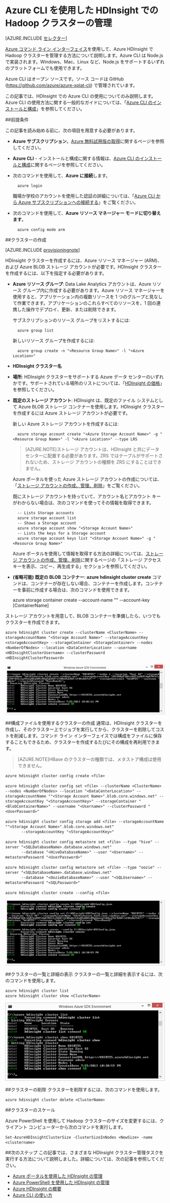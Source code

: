 <properties
	pageTitle="Azure CLI を使用した Hadoop クラスターの管理 |Microsoft Azure"
	description="Azure CLI を使用して HDInsight で Hadoop クラスターを管理する方法"
	services="hdinsight"
	editor="cgronlun"
	manager="paulettm"
	authors="mumian"
	tags="azure-portal"
	documentationCenter=""/>

<tags
	ms.service="hdinsight"
	ms.workload="big-data"
	ms.tgt_pltfrm="na"
	ms.devlang="na"
	ms.topic="article"
	ms.date="11/19/2015"
	ms.author="jgao"/>

# Azure CLI を使用した HDInsight での Hadoop クラスターの管理

[AZURE.INCLUDE [セレクター](../../includes/hdinsight-portal-management-selector.md)]

[Azure コマンド ライン インターフェイス](xplat-cli-install.md)を使用して、Azure HDInsight で Hadoop クラスターを管理する方法について説明します。Azure CLI は Node.js で実装されます。Windows、Mac、Linux など、Node.js をサポートするいずれのプラットフォームでも使用できます。

Azure CLI はオープン ソースです。ソース コードは GitHub (<a href= "https://github.com/azure/azure-xplat-cli">https://github.com/azure/azure-xplat-cli</a>) で管理されています。

この記事では、HDInsight での Azure CLI の使用についてのみ説明します。Azure CLI の使用方法に関する一般的なガイドについては、「[Azure CLI のインストールと構成][azure-command-line-tools]」を参照してください。


##前提条件

この記事を読み始める前に、次の項目を用意する必要があります。

- **Azure サブスクリプション**。[Azure 無料試用版の取得](http://azure.microsoft.com/documentation/videos/get-azure-free-trial-for-testing-hadoop-in-hdinsight/)に関するページを参照してください。
- **Azure CLI** - インストールと構成に関する情報は、[Azure CLI のインストールと構成](../xplat-cli-install.md)に関するページを参照してください。
- 次のコマンドを使用して、**Azure に接続**します。

		azure login

	職場か学校のアカウントを使用した認証の詳細については、「[Azure CLI から Azure サブスクリプションへの接続する](xplat-cli-connect.md)」をご覧ください。
	
- 次のコマンドを使用して、**Azure リソース マネージャー モードに切り替えます**。

		azure config mode arm


##クラスターの作成

[AZURE.INCLUDE [provisioningnote](../../includes/hdinsight-provisioning.md)]

HDInsight クラスターを作成するには、Azure リソース マネージャー (ARM)、および Azure BLOB ストレージ アカウントが必要です。HDInsight クラスターを作成するには、以下を指定する必要があります。

- **Azure リソース グループ**: Data Lake Analytics アカウントは、Azure リソース グループ内に作成する必要があります。Azure リソース マネージャーを使用すると、アプリケーション内の複数リソースを 1 つのグループと見なして作業できます。アプリケーションのこれらすべてのリソースを、1 回の連携した操作でデプロイ、更新、または削除できます。 

	サブスクリプションのリソース グループをリストするには:
	
		azure group list 
	
	新しいリソース グループを作成するには:
	
		azure group create -n "<Resource Group Name>" -l "<Azure Location>"

- **HDInsight クラスター名**

- **場所**: HDInsight クラスターをサポートする Azure データ センターのいずれかです。サポートされている場所のリストについては、「[HDInsight の価格](https://azure.microsoft.com/pricing/details/hdinsight/)」を参照してください。

- **既定のストレージ アカウント**: HDInsight は、既定のファイル システムとして Azure BLOB ストレージ コンテナーを使用します。HDInsight クラスターを作成するには Azure ストレージ アカウントが必要です。

	新しい Azure ストレージ アカウントを作成するには:
	
		azure storage account create "<Azure Storage Account Name>" -g "<Resource Group Name>" -l "<Azure Location>" --type LRS

	> [AZURE.NOTE]ストレージ アカウントは、HDInsight と共にデータ センターに配置する必要があります。ZRS ではテーブルがサポートされないため、ストレージ アカウントの種類を ZRS にすることはできません。

	Azure ポータルを使った Azure ストレージ アカウントの作成については、「[ストレージ アカウントの作成、管理、削除][azure-create-storageaccount]」をご覧ください。
	
	既にストレージ アカウントを持っていて、アカウント名とアカウント キーがわからない場合は、次のコマンドを使ってその情報を取得できます。
	
		-- Lists Storage accounts
		azure storage account list
		-- Shows a Storage account
		azure storage account show "<Storage Account Name>"
		-- Lists the keys for a Storage account
		azure storage account keys list "<Storage Account Name>" -g "<Resource Group Name>"

	Azure ポータルを使用して情報を取得する方法の詳細については、[ストレージ アカウントの作成、管理、削除][azure-create-storageaccount]に関するページの「ストレージ アクセス キーを表示、コピー、再生成する」セクションを参照してください。

- **(省略可能) 既定の BLOB コンテナー**: **azure hdinsight cluster create** コマンドは、コンテナーが存在しない場合、コンテナーを作成します。コンテナーを事前に作成する場合は、次のコマンドを使用できます。

	azure storage container create --account-name "<Storage Account Name>" --account-key <StorageAccountKey> [ContainerName]

ストレージ アカウントを用意して、BLOB コンテナーを準備したら、いつでもクラスターを作成できます。

	azure hdinsight cluster create --clusterName <ClusterName> --storageAccountName "<Storage Account Name>" --storageAccountKey <storageAccountKey> --storageContainer <StorageContainer> --nodes <NumberOfNodes> --location <DataCenterLocation> --username <HDInsightClusterUsername> --clusterPassword <HDInsightClusterPassword>

![HDI.CLIClusterCreation][image-cli-clustercreation]

















##構成ファイルを使用するクラスターの作成
通常は、HDInsight クラスターを作成し、そのクラスター上でジョブを実行してから、クラスターを削除してコストを削減します。コマンド ライン インターフェイスでは構成をファイルに保存することもできるため、クラスターを作成するたびにその構成を再利用できます。

> [AZURE.NOTE]HBase のクラスターの種類では、メタストア構成は使用できません。

	azure hdinsight cluster config create <file>

	azure hdinsight cluster config set <file> --clusterName <ClusterName> --nodes <NumberOfNodes> --location "<DataCenterLocation>" --storageAccountName ""<Storage Account Name>".blob.core.windows.net" --storageAccountKey "<StorageAccountKey>" --storageContainer "<BlobContainerName>" --username "<Username>" --clusterPassword "<UserPassword>"

	azure hdinsight cluster config storage add <file> --storageAccountName ""<Storage Account Name>".blob.core.windows.net"
	       --storageAccountKey "<StorageAccountKey>"

	azure hdinsight cluster config metastore set <file> --type "hive" --server "<SQLDatabaseName>.database.windows.net"
	       --database "<HiveDatabaseName>" --user "<Username>" --metastorePassword "<UserPassword>"

	azure hdinsight cluster config metastore set <file> --type "oozie" --server "<SQLDatabaseName>.database.windows.net"
	       --database "<OozieDatabaseName>" --user "<SQLUsername>" --metastorePassword "<SQLPassword>"

	azure hdinsight cluster create --config <file>



![HDI.CLIClusterCreationConfig][image-cli-clustercreation-config]


##クラスターの一覧と詳細の表示
クラスターの一覧と詳細を表示するには、次のコマンドを使用します。

	azure hdinsight cluster list
	azure hdinsight cluster show <ClusterName>

![HDI.CLIListCluster][image-cli-clusterlisting]


##クラスターの削除
クラスターを削除するには、次のコマンドを使用します。

	azure hdinsight cluster delete <ClusterName>

##クラスターのスケール

Azure PowerShell を使用して Hadoop クラスターのサイズを変更するには、クライアント コンピューターから次のコマンドを実行します。

	Set-AzureHDInsightClusterSize -ClusterSizeInNodes <NewSize> -name <clustername>

##次のステップ
この記事では、さまざまな HDInsight クラスター管理タスクを実行する方法について説明しました。詳細については、次の記事を参照してください。

* [Azure ポータルを使用した HDInsight の管理][hdinsight-admin-portal]
* [Azure PowerShell を使用した HDInsight の管理][hdinsight-admin-powershell]
* [Azure HDInsight の概要][hdinsight-get-started]
* [Azure CLI の使い方][azure-command-line-tools]


[azure-command-line-tools]: ../xplat-cli.md
[azure-create-storageaccount]: ../storage-create-storage-account.md
[azure-purchase-options]: http://azure.microsoft.com/pricing/purchase-options/
[azure-member-offers]: http://azure.microsoft.com/pricing/member-offers/
[azure-free-trial]: http://azure.microsoft.com/pricing/free-trial/


[hdinsight-admin-portal]: hdinsight-administer-use-management-portal.md
[hdinsight-admin-powershell]: hdinsight-administer-use-powershell.md
[hdinsight-get-started]: ../hdinsight-get-started.md

[image-cli-account-download-import]: ./media/hdinsight-administer-use-command-line/HDI.CLIAccountDownloadImport.png
[image-cli-clustercreation]: ./media/hdinsight-administer-use-command-line/HDI.CLIClusterCreation.png
[image-cli-clustercreation-config]: ./media/hdinsight-administer-use-command-line/HDI.CLIClusterCreationConfig.png
[image-cli-clusterlisting]: ./media/hdinsight-administer-use-command-line/HDI.CLIListClusters.png "クラスターの一覧と表示"

<!---HONumber=AcomDC_1203_2015-->